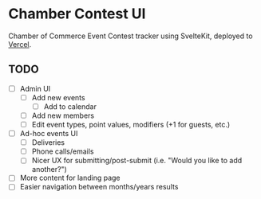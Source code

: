 # Chamber Contest UI

Chamber of Commerce Event Contest tracker using SvelteKit, deployed to [Vercel](https://vercel.com).

## TODO

- [ ] Admin UI
  - [ ] Add new events
    - [ ] Add to calendar
  - [ ] Add new members
  - [ ] Edit event types, point values, modifiers (+1 for guests, etc.)
- [ ] Ad-hoc events UI
  - [ ] Deliveries
  - [ ] Phone calls/emails
  - [ ] Nicer UX for submitting/post-submit (i.e. "Would you like to add another?")
- [ ] More content for landing page
- [ ] Easier navigation between months/years results
